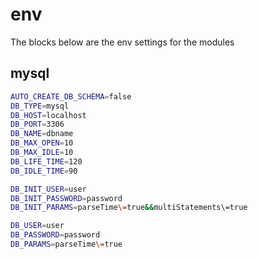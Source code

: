 # env
The blocks below are the env settings for the modules 

## mysql
```bash
AUTO_CREATE_DB_SCHEMA=false
DB_TYPE=mysql
DB_HOST=localhost
DB_PORT=3306
DB_NAME=dbname
DB_MAX_OPEN=10
DB_MAX_IDLE=10
DB_LIFE_TIME=120
DB_IDLE_TIME=90

DB_INIT_USER=user
DB_INIT_PASSWORD=password
DB_INIT_PARAMS=parseTime\=true&&multiStatements\=true

DB_USER=user
DB_PASSWORD=password
DB_PARAMS=parseTime\=true
```
